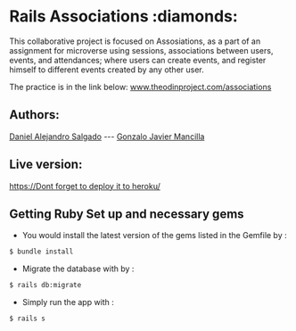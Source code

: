 
<h1>Rails Associations :diamonds:	</h1> 
This collaborative project is focused on Assosiations, as a part of an assignment for microverse using sessions, associations between users, events, and attendances;  where users can create  events, and register himself to different events created by any other user.

The practice is in the link below:
<a href="https://www.theodinproject.com/courses/ruby-on-rails/lessons/associations">www.theodinproject.com/associations</a>  

<h2><b> Authors:</b></h2>
<a href="https://github.com/AlejoCode">Daniel Alejandro Salgado</a>  --- <a href="https://github.com/gonjavi/">Gonzalo Javier Mancilla</a> 

<h2>Live version:</h2> 
<a href="https://alejocode-rails-crud.herokuapp.com/">https://Dont forget to deploy it to heroku/</a>

## Getting Ruby Set up and necessary gems 

* You would install the latest version of the gems listed in the Gemfile by :

```bash
$ bundle install
```
* Migrate the database with by :
```bash
$ rails db:migrate
```
* Simply run the app with :
```bash
$ rails s
```



